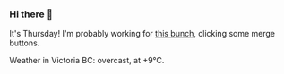 ### Hi there :wave:

It's Thursday! I'm probably working for [this bunch](https://github.com/kohofinancial), clicking some merge buttons.

Weather in Victoria BC: overcast, at +9°C.
